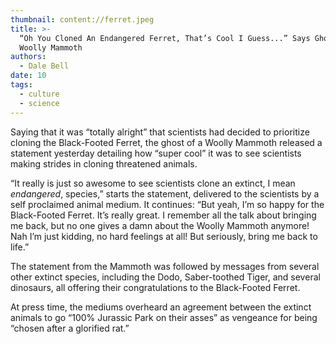 ```yaml
---
thumbnail: content://ferret.jpeg
title: >-
  “Oh You Cloned An Endangered Ferret, That’s Cool I Guess...” Says Ghost Of
  Woolly Mammoth
authors:
  - Dale Bell
date: 10
tags:
  - culture
  - science
---
```


Saying that it was “totally alright” that scientists had decided to prioritize cloning the Black-Footed Ferret, the ghost of a Woolly Mammoth released a statement yesterday detailing how “super cool” it was to see scientists making strides in cloning threatened animals.

“It really is just so awesome to see scientists clone an extinct, I mean *endangered*, species,” starts the statement, delivered to the scientists by a self proclaimed animal medium. It continues: “But yeah, I’m so happy for the Black-Footed Ferret. It’s really great. I remember all the talk about bringing me back, but no one gives a damn about the Woolly Mammoth anymore! Nah I’m just kidding, no hard feelings at all! But seriously, bring me back to life.” 

The statement from the Mammoth was followed by messages from several other extinct species, including the Dodo, Saber-toothed Tiger, and several dinosaurs, all offering their congratulations to the Black-Footed Ferret.

At press time, the mediums overheard an agreement between the extinct animals to go “100% Jurassic Park on their asses” as vengeance for being “chosen after a glorified rat.”
